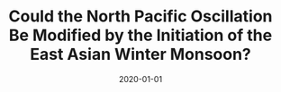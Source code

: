 ---
title: "Could the North Pacific Oscillation Be Modified by the Initiation of the East Asian Winter Monsoon?"
date: 2020-01-01
publishDate: 2019-09-18T01:48:20.695096Z
authors: ["Yu-heng Tseng", "Ruiqiang Ding", "Sen Zhao", "Yi-chun Kuo", "Yu-chiao Liang"]
publication_types: ["2"]
abstract: ""
featured: false
publication: "**_Journal of Climate_**, *33*:2389–2406"
doi: "10.1175/JCLI-D-19-0112.1"
tags: ["Rossby Wave"]
---